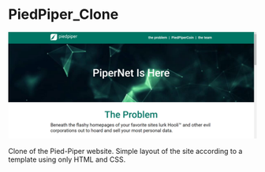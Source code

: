 # PiedPiper_Clone

![App Screenshot](/assets/screenshot-clone.png)

Clone of the Pied-Piper website. Simple layout of the site according to a template using only HTML and CSS.
